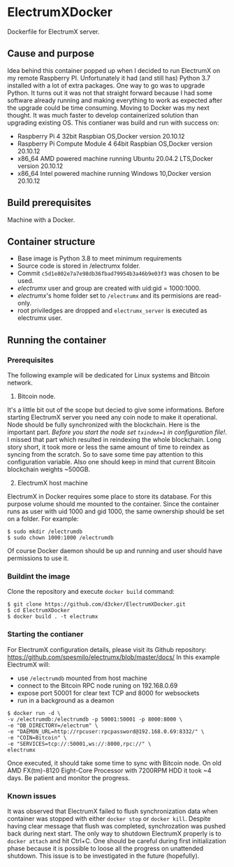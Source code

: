 # ElectrumXDocker 
Dockerfile for ElectrumX server.

## Cause and purpose

Idea behind this container popped up when I decided to run ElectrumX on my 
remote Raspberry PI. Unfortunately it had (and still has) Python 3.7 
installed with a lot of extra packages. One way to go was to upgrade Python.
It turns out it was not that straight forward because I had some software
already running and making everything to work as expected after the upgrade 
could be time consuming. Moving to Docker was my next thought. It was much 
faster to develop containerized solution than upgrading existing OS. This 
contianer was build and run with success on: 
- Raspberry Pi 4 32bit Raspbian OS,Docker version 20.10.12
- Raspberry Pi Compute Module 4 64bit Raspbian OS,Docker version 20.10.12
- x86_64 AMD powered machine running Ubuntu 20.04.2 LTS,Docker version 20.10.12
- x86_64 Intel powered machine running Windows 10,Docker version 20.10.12

## Build prerequisites 
 
Machine with a Docker. 

## Container structure

- Base image is Python 3.8 to meet minimum requirements
- Source code is stored in /electrumx folder.
- Commit `c5d1e802e7a7e98db36fbad79954b3a46b9e03f3` was chosen to be used.
- _electrumx_ user and group are created with uid:gid = 1000:1000.
- _electrumx_'s home folder set to `/electrumx` and its permisions are 
  read-only.
- root priviledges are dropped and `electrumx_server` is executed as electrumx
  user.

## Running the container

### Prerequisites

The following example will be dedicated for Linux systems and Bitcoin network.

1) Bitcoin node.

It's a little bit out of the scope but decied to give some informations.
Before starting ElectrumX server you need any coin node to make it operational.
Node should be fully synchronized with the blockchain. Here is the important 
part. *Before you start the node set `txindex=1` in configuration file!*. 
I missed that part which resulted in reindexing the whole blockchain. Long story 
short, it took more or less the same amount of time to reindex as syncing from 
the scratch. So to save some time pay attention to this configuration variable.
Also one should keep in mind that current Bitcoin blockchain weights ~500GB.

2) ElectrumX host machine

ElectrumX in Docker requires some place to store its database. For this 
purpose volume should me mounted to the container. Since the container 
runs as user with uid 1000 and gid 1000, the same ownership should be set 
on a folder. For example:

```
$ sudo mkdir /electrumdb
$ sudo chown 1000:1000 /electrumdb
```

Of course Docker daemon should be up and running and user should have 
permissions to use it. 

### Buildint the image

Clone the repository and execute `docker build` command:

```
$ git clone https://github.com/d3cker/ElectrumXDocker.git
$ cd ElectrumXDocker
$ docker build . -t electrumx

```

### Starting the contianer

For ElectrumX configuration details, please visit its Github repository:
https://github.com/spesmilo/electrumx/blob/master/docs/
In this example ElectrumX will:
- use `/electrumdb` mounted from host machine
- connect to the Bitcoin RPC node runing on 192.168.0.69
- expose port 50001 for clear text TCP and 8000 for websockets
- run in a background as a deamon

```
$ docker run -d \
-v /electrumdb:/electrumdb -p 50001:50001 -p 8000:8000 \
-e "DB_DIRECTORY=/electrum" \
-e "DAEMON_URL=http://rpcuser:rpcpassword@192.168.0.69:8332/" \
-e "COIN=Bitcoin" \
-e "SERVICES=tcp://:50001,ws://:8000,rpc://" \
electrumx
```
Once executed, it should take some time to sync with Bitcoin node. On old
AMD FX(tm)-8120 Eight-Core Processor with 7200RPM HDD it took ~4 days. Be 
patient and monitor the progress.

### Known issues

It was observed that ElectrumX failed to flush synchronization data when 
container was stopped with either `docker stop` or `docker kill`. Despite
having clear message that flush was completed, synchrozation was pushed back
during next start. The only way to shutdown ElectrumX properly is to `docker
attach` and hit Ctrl+C. One should be careful during first initialization phase
because it is possible to loose all the progress on unattended shutdown.
This issue is to be investigated in the future (hopefully).

